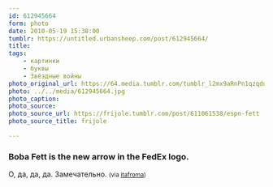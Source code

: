 ```yaml
---
id: 612945664
form: photo
date: 2010-05-19 15:38:00
tumblr: https://untitled.urbansheep.com/post/612945664/
title:
tags:
    - картинки
    - буквы
    - Звёздные войны
photo_original_url: https://64.media.tumblr.com/tumblr_l2mx9aRnPn1qzqdulo1_1280.jpg
photo: ../../media/612945664.jpg
photo_caption:
photo_source:
photo_source_url: https://frijole.tumblr.com/post/611061538/espn-fett
photo_source_title: frijole

---
```


<p><h3>Boba Fett is the new arrow in the FedEx logo.</h3>

<p>О, да, да, да. Замечательно. <small>(via <a href="http://marklr.com/post/612798675/espn-fett" class="tumblr_blog">itafroma</a>)</small></p></p>
